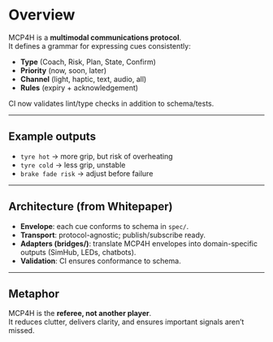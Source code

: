 # Overview

MCP4H is a **multimodal communications protocol**.  
It defines a grammar for expressing cues consistently:

- **Type** (Coach, Risk, Plan, State, Confirm)  
- **Priority** (now, soon, later)  
- **Channel** (light, haptic, text, audio, all)  
- **Rules** (expiry + acknowledgement)

CI now validates lint/type checks in addition to schema/tests.

---

## Example outputs

- `tyre hot` → more grip, but risk of overheating  
- `tyre cold` → less grip, unstable  
- `brake fade risk` → adjust before failure  

---

## Architecture (from Whitepaper)

- **Envelope**: each cue conforms to schema in `spec/`.  
- **Transport**: protocol-agnostic; publish/subscribe ready.  
- **Adapters (bridges/)**: translate MCP4H envelopes into domain-specific outputs (SimHub, LEDs, chatbots).  
- **Validation**: CI ensures conformance to schema.

---

## Metaphor

MCP4H is the **referee, not another player**.  
It reduces clutter, delivers clarity, and ensures important signals aren’t missed.
